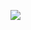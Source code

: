 ![](https://api.checklyhq.com/v1/badges/checks/a4ea3283-d26e-4e0f-9c4b-5e254aa06e8b?style=flat-square&theme=default)
